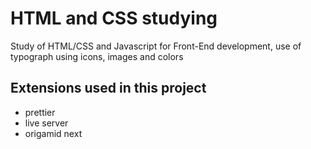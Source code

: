 <h1>HTML and CSS studying</h1>

<p>Study of HTML/CSS and Javascript for Front-End development, use of typograph using icons, images and colors</p>

<h2>Extensions used in this project</h2>

<ul>
    <li>prettier</li>
    <li>live server</li>
    <li>origamid next</li>
</ul>
